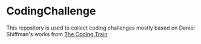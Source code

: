 # CodingChallenge

This repository is used to collect coding challenges mostly based on Daniel Shiffman's works from [The Coding Train](https://thecodingtrain.com/)

